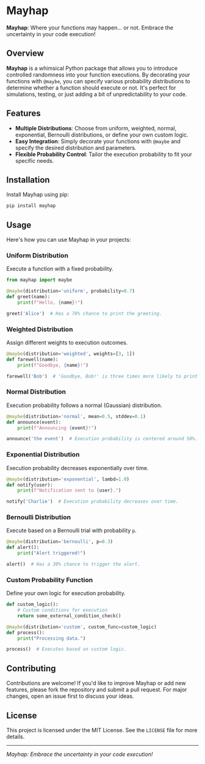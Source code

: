 # Mayhap

**Mayhap**: Where your functions may happen... or not. Embrace the uncertainty in your code execution!

## Overview

**Mayhap** is a whimsical Python package that allows you to introduce controlled randomness into your function executions. By decorating your functions with `@maybe`, you can specify various probability distributions to determine whether a function should execute or not. It's perfect for simulations, testing, or just adding a bit of unpredictability to your code.

## Features

- **Multiple Distributions**: Choose from uniform, weighted, normal, exponential, Bernoulli distributions, or define your own custom logic.
- **Easy Integration**: Simply decorate your functions with `@maybe` and specify the desired distribution and parameters.
- **Flexible Probability Control**: Tailor the execution probability to fit your specific needs.

## Installation

Install Mayhap using pip:

```bash
pip install mayhap
```

## Usage

Here's how you can use Mayhap in your projects:

### Uniform Distribution

Execute a function with a fixed probability.

```python
from mayhap import maybe

@maybe(distribution='uniform', probability=0.7)
def greet(name):
    print(f"Hello, {name}!")

greet('Alice')  # Has a 70% chance to print the greeting.
```

### Weighted Distribution

Assign different weights to execution outcomes.

```python
@maybe(distribution='weighted', weights=[3, 1])
def farewell(name):
    print(f"Goodbye, {name}!")

farewell('Bob')  # 'Goodbye, Bob!' is three times more likely to print than not.
```

### Normal Distribution

Execution probability follows a normal (Gaussian) distribution.

```python
@maybe(distribution='normal', mean=0.5, stddev=0.1)
def announce(event):
    print(f"Announcing {event}!")

announce('the event')  # Execution probability is centered around 50%.
```

### Exponential Distribution

Execution probability decreases exponentially over time.

```python
@maybe(distribution='exponential', lambd=1.0)
def notify(user):
    print(f"Notification sent to {user}.")

notify('Charlie')  # Execution probability decreases over time.
```

### Bernoulli Distribution

Execute based on a Bernoulli trial with probability `p`.

```python
@maybe(distribution='bernoulli', p=0.3)
def alert():
    print("Alert triggered!")

alert()  # Has a 30% chance to trigger the alert.
```

### Custom Probability Function

Define your own logic for execution probability.

```python
def custom_logic():
    # Custom conditions for execution
    return some_external_condition_check()

@maybe(distribution='custom', custom_func=custom_logic)
def process():
    print("Processing data.")

process()  # Executes based on custom logic.
```

## Contributing

Contributions are welcome! If you'd like to improve Mayhap or add new features, please fork the repository and submit a pull request. For major changes, open an issue first to discuss your ideas.

## License

This project is licensed under the MIT License. See the `LICENSE` file for more details.

---

*Mayhap: Embrace the uncertainty in your code execution!*
